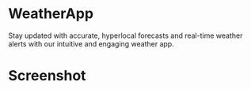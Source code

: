 # WeatherApp
 Stay updated with accurate, hyperlocal forecasts and real-time weather alerts with our intuitive and engaging weather app.

# Screenshot
<img>
